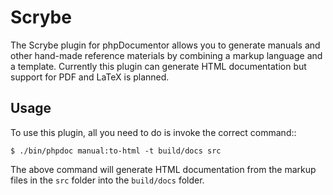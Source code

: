 Scrybe
======

The Scrybe plugin for phpDocumentor allows you to generate manuals and other hand-made reference materials by combining
a markup language and a template. Currently this plugin can generate HTML documentation but support for PDF and LaTeX is
planned.

Usage
-----

To use this plugin, all you need to do is invoke the correct command::

    $ ./bin/phpdoc manual:to-html -t build/docs src

The above command will generate HTML documentation from the markup files in the `src` folder into the `build/docs`
folder.
